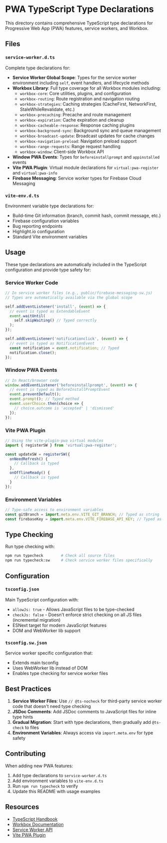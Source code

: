 # PWA TypeScript Type Declarations

This directory contains comprehensive TypeScript type declarations for Progressive Web App (PWA) features, service workers, and Workbox.

## Files

### `service-worker.d.ts`
Complete type declarations for:
- **Service Worker Global Scope**: Types for the service worker environment including `self`, event handlers, and lifecycle methods
- **Workbox Library**: Full type coverage for all Workbox modules including:
  - `workbox-core`: Core utilities, plugins, and configuration
  - `workbox-routing`: Route registration and navigation routing
  - `workbox-strategies`: Caching strategies (CacheFirst, NetworkFirst, StaleWhileRevalidate, etc.)
  - `workbox-precaching`: Precache and route management
  - `workbox-expiration`: Cache expiration and cleanup
  - `workbox-cacheable-response`: Response caching plugins
  - `workbox-background-sync`: Background sync and queue management
  - `workbox-broadcast-update`: Broadcast updates for cache changes
  - `workbox-navigation-preload`: Navigation preload support
  - `workbox-range-requests`: Range request handling
  - `workbox-window`: Client-side Workbox API
- **Window PWA Events**: Types for `beforeinstallprompt` and `appinstalled` events
- **Vite PWA Plugin**: Virtual module declarations for `virtual:pwa-register` and `virtual:pwa-info`
- **Firebase Messaging**: Service worker types for Firebase Cloud Messaging

### `vite-env.d.ts`
Environment variable type declarations for:
- Build-time Git information (branch, commit hash, commit message, etc.)
- Firebase configuration variables
- Bug reporting endpoints
- Highlight.io configuration
- Standard Vite environment variables

## Usage

These type declarations are automatically included in the TypeScript configuration and provide type safety for:

### Service Worker Code
```javascript
// In service worker files (e.g., public/firebase-messaging-sw.js)
// Types are automatically available via the global scope

self.addEventListener('install', (event) => {
  // event is typed as ExtendableEvent
  event.waitUntil(
    self.skipWaiting() // Typed correctly
  );
});

self.addEventListener('notificationclick', (event) => {
  // event is typed as NotificationEvent
  const notification = event.notification; // Typed
  notification.close();
});
```

### Window PWA Events
```javascript
// In React/browser code
window.addEventListener('beforeinstallprompt', (event) => {
  // event is typed as BeforeInstallPromptEvent
  event.preventDefault();
  event.prompt(); // Typed method
  event.userChoice.then(choice => {
    // choice.outcome is 'accepted' | 'dismissed'
  });
});
```

### Vite PWA Plugin
```javascript
// Using the vite-plugin-pwa virtual modules
import { registerSW } from 'virtual:pwa-register';

const updateSW = registerSW({
  onNeedRefresh() {
    // Callback is typed
  },
  onOfflineReady() {
    // Callback is typed
  }
});
```

### Environment Variables
```javascript
// Type-safe access to environment variables
const gitBranch = import.meta.env.VITE_GIT_BRANCH; // Typed as string
const firebaseKey = import.meta.env.VITE_FIREBASE_API_KEY; // Typed as string | undefined
```

## Type Checking

Run type checking with:
```bash
npm run typecheck        # Check all source files
npm run typecheck:sw     # Check service worker files specifically
```

## Configuration

### `tsconfig.json`
Main TypeScript configuration with:
- `allowJs: true` - Allows JavaScript files to be type-checked
- `checkJs: false` - Doesn't enforce strict checking on all JS files (incremental migration)
- ESNext target for modern JavaScript features
- DOM and WebWorker lib support

### `tsconfig.sw.json`
Service worker specific configuration that:
- Extends main tsconfig
- Uses WebWorker lib instead of DOM
- Enables type checking for service worker files

## Best Practices

1. **Service Worker Files**: Use `// @ts-nocheck` for third-party service worker code that doesn't need type checking
2. **JSDoc Comments**: Add JSDoc comments to JavaScript files for inline type hints
3. **Gradual Migration**: Start with type declarations, then gradually add `@ts-check` to files
4. **Environment Variables**: Always access via `import.meta.env` for type safety

## Contributing

When adding new PWA features:
1. Add type declarations to `service-worker.d.ts`
2. Add environment variables to `vite-env.d.ts`
3. Run `npm run typecheck` to verify
4. Update this README with usage examples

## Resources

- [TypeScript Handbook](https://www.typescriptlang.org/docs/handbook/intro.html)
- [Workbox Documentation](https://developers.google.com/web/tools/workbox)
- [Service Worker API](https://developer.mozilla.org/en-US/docs/Web/API/Service_Worker_API)
- [Vite PWA Plugin](https://vite-pwa-org.netlify.app/)
